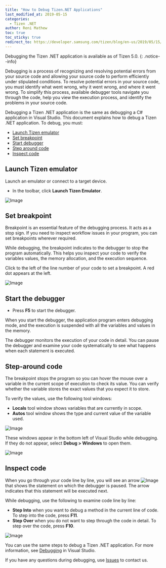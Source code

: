 ```yaml
---
title: "How to Debug Tizen.NET Applications"
last_modified_at: 2019-05-15
categories:
  - Tizen .NET
author: Reni Mathew
toc: true
toc_sticky: true
redirect_to: https://developer.samsung.com/tizen/blog/en-us/2019/05/15/how-to-debug-tizennet-applications
---
```


Debugging the Tizen .NET application is available as of Tizen 5.0.
{: .notice--info}

Debugging is a process of recognizing and resolving potential errors from your source code and allowing your source code to perform efficiently under stipulated conditions. To resolve potential errors in your source code, you must identify what went wrong, why it went wrong, and where it went wrong. To simplify this process, available debugger tools navigate you through the code, help you view the execution process, and identify the problems in your source code.

Debugging a Tizen .NET application is the same as debugging a C# application in Visual Studio. This document explains how to debug a Tizen .NET application. To debug, you must:

- [Launch Tizen emulator](#start-launch-tizen-emulator)
- [Set breakpoint](#set-breakpoint)
- [Start debugger](#start-debugger)
- [Step around code](#step-around-code)
- [Inspect code](#inspect-code)

## Launch Tizen emulator
Launch an emulator or connect to a target device.

* In the toolbar, click **Launch Tizen Emulator**.

![Image]({{site.url}}{{site.baseurl}}/assets/images/posts/how-to-debug-TizenNET-application/launch-emulator.png)

## Set breakpoint
Breakpoint is an essential feature of the debugging process. It acts as a stop sign. If you need to inspect workflow issues in your program, you can set breakpoints wherever required.

While debugging, the breakpoint indicates to the debugger to stop the program automatically. This helps you inspect your code to verify the variables values, the memory allocation, and the execution sequence.

Click to the left of the line number of your code to set a breakpoint. A red dot appears at the left.

![Image]({{site.url}}{{site.baseurl}}/assets/images/posts/how-to-debug-TizenNET-application/set-br.png)

## Start the debugger

* Press **F5** to start the debugger.

When you start the debugger, the application program enters debugging mode, and the execution is suspended with all the variables and values in the memory.

The debugger monitors the execution of your code in detail. You can pause the debugger and examine your code systematically to see what happens when each statement is executed.

## Step-around code
The breakpoint stops the program so you can hover the mouse over a variable in the current scope of execution to check its value. You can verify whether the variable stores the exact values that you expect it to store.

To verify the values, use the following tool windows:

* **Locals** tool window shows variables that are currently in scope.
* **Autos** tool window shows the type and current value of the variable used.

![Image]({{site.url}}{{site.baseurl}}/assets/images/posts/how-to-debug-TizenNET-application/set-around.png)

These windows appear in the bottom left of Visual Studio while debugging. If they do not appear, select **Debug > Windows** to open them.

![Image]({{site.url}}{{site.baseurl}}/assets/images/posts/how-to-debug-TizenNET-application/set-around1.png)

## Inspect code
When you go through your code line by line, you will see an arrow ![Image]({{site.url}}{{site.baseurl}}/assets/images/posts/how-to-debug-TizenNET-application/inspect-code1.png) that shows the statement on which the debugger is paused. The arrow indicates that this statement will be executed next.

While debugging, use the following to examine code line by line:

* **Step Into** when you want to debug a method in the current line of code. To step into the code, press **F11**.
* **Step Over** when you do not want to step through the code in detail. To step over the code, press **F10**.

![Image]({{site.url}}{{site.baseurl}}/assets/images/posts/how-to-debug-TizenNET-application/inspect-code.png)

 You can use the same steps to debug a Tizen .NET application. For more information, see [Debugging](https://tutorials.visualstudio.com/vs-get-started/debugging) in Visual Studio.

If you have any questions during debugging, use [Issues](https://github.com/Samsung/Tizen.NET/issues) to contact us.
